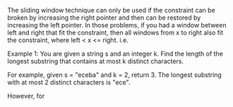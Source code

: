 The sliding window technique can only be used if the constraint can be broken by increasing the right pointer and then can be restored by increasing the left pointer. In those problems, if you had a window between left and right that fit the constraint, then all windows from x to right also fit the constraint, where left < x <= right. i.e. 

Example 1: You are given a string s and an integer k. Find the length of the longest substring that contains at most k distinct characters.

For example, given s = "eceba" and k = 2, return 3. The longest substring with at most 2 distinct characters is "ece".

However, for 